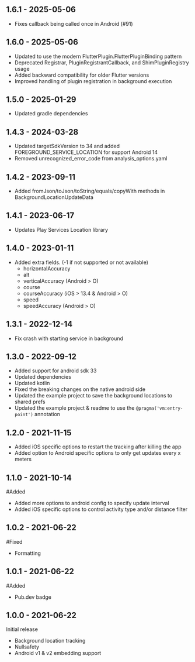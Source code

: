## 1.6.1 - 2025-05-06
- Fixes callback being called once in Android (#91)

## 1.6.0 - 2025-05-06
- Updated to use the modern FlutterPlugin.FlutterPluginBinding pattern
- Deprecated Registrar, PluginRegistrantCallback, and ShimPluginRegistry usage
- Added backward compatibility for older Flutter versions
- Improved handling of plugin registration in background execution

## 1.5.0 - 2025-01-29
- Updated gradle dependencies
  
## 1.4.3 - 2024-03-28
- Updated targetSdkVersion to 34 and added FOREGROUND_SERVICE_LOCATION for support Android 14
- Removed unrecognized_error_code from analysis_options.yaml
  
## 1.4.2 - 2023-09-11
- Added fromJson/toJson/toString/equals/copyWith methods in BackgroundLocationUpdateData
  
## 1.4.1 - 2023-06-17
- Updates Play Services Location library
  
## 1.4.0 - 2023-01-11
- Added extra fields. (-1 if not supported or not available)
    - horizontalAccuracy
    - alt
    - verticalAccuracy (Android > O)
    - course
    - courseAccuracy (iOS > 13.4 & Android > O)
    - speed
    - speedAccuracy (Android > O)

## 1.3.1 - 2022-12-14
- Fix crash with starting service in background

## 1.3.0 - 2022-09-12
- Added support for android sdk 33
- Updated dependencies
- Updated kotlin
- Fixed the breaking changes on the native android side
- Updated the example project to save the background locations to shared prefs
- Updated the example project & readme to use the `@pragma('vm:entry-point')` annotation

## 1.2.0 - 2021-11-15
- Added iOS specific options to restart the tracking after killing the app
- Added option to Android specific options to only get updates every x meters

## 1.1.0 - 2021-10-14
#Added
- Added more options to android config to specify update interval
- Added iOS specific options to control activity type and/or distance filter

## 1.0.2 - 2021-06-22
#Fixed
- Formatting

## 1.0.1 - 2021-06-22
#Added
- Pub.dev badge

## 1.0.0 - 2021-06-22
Initial release
- Background location tracking
- Nullsafety
- Android v1 & v2 embedding support

